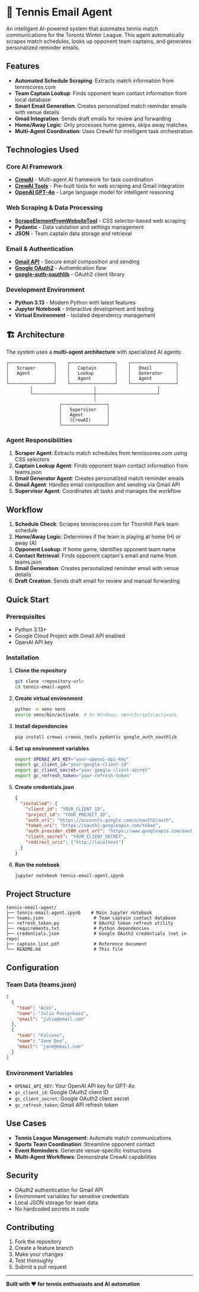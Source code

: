 # 🎾 Tennis Email Agent

An intelligent AI-powered system that automates tennis match communications for the Toronto Winter League. This agent automatically scrapes match schedules, looks up opponent team captains, and generates personalized reminder emails.

## Features

- **Automated Schedule Scraping**: Extracts match information from tenniscores.com
- **Team Captain Lookup**: Finds opponent team contact information from local database
- **Smart Email Generation**: Creates personalized match reminder emails with venue details
- **Gmail Integration**: Sends draft emails for review and forwarding
- **Home/Away Logic**: Only processes home games, skips away matches
- **Multi-Agent Coordination**: Uses CrewAI for intelligent task orchestration

## Technologies Used

### Core AI Framework
- **[CrewAI](https://github.com/joaomdmoura/crewAI)** - Multi-agent AI framework for task coordination
- **[CrewAI Tools](https://github.com/joaomdmoura/crewai-tools)** - Pre-built tools for web scraping and Gmail integration
- **[OpenAI GPT-4o](https://openai.com/gpt-4)** - Large language model for intelligent reasoning

### Web Scraping & Data Processing
- **[ScrapeElementFromWebsiteTool](https://github.com/joaomdmoura/crewai-tools)** - CSS selector-based web scraping
- **Pydantic** - Data validation and settings management
- **JSON** - Team captain data storage and retrieval

### Email & Authentication
- **[Gmail API](https://developers.google.com/gmail/api)** - Secure email composition and sending
- **[Google OAuth2](https://developers.google.com/identity/protocols/oauth2)** - Authentication flow
- **[google-auth-oauthlib](https://github.com/googleapis/google-auth-library-python-oauthlib)** - OAuth2 client library

### Development Environment
- **Python 3.13** - Modern Python with latest features
- **Jupyter Notebook** - Interactive development and testing
- **Virtual Environment** - Isolated dependency management

## 🏗️ Architecture

The system uses a **multi-agent architecture** with specialized AI agents:

```
┌─────────────────┐    ┌─────────────────┐    ┌─────────────────┐
│   Scraper       │    │   Captain       │    │   Email         │
│   Agent         │    │   Lookup        │    │   Generator     │
│                 │    │   Agent         │    │   Agent         │
└─────────────────┘    └─────────────────┘    └─────────────────┘
         │                       │                       │
         └───────────────────────┼───────────────────────┘
                                 │
                    ┌─────────────────┐
                    │   Supervisor    │
                    │   Agent         │
                    │   (CrewAI)      │
                    └─────────────────┘
```

### Agent Responsibilities

1. **Scraper Agent**: Extracts match schedules from tenniscores.com using CSS selectors
2. **Captain Lookup Agent**: Finds opponent team contact information from teams.json
3. **Email Generator Agent**: Creates personalized match reminder emails
4. **Gmail Agent**: Handles email composition and sending via Gmail API
5. **Supervisor Agent**: Coordinates all tasks and manages the workflow

##  Workflow

1. **Schedule Check**: Scrapes tenniscores.com for Thornhill Park team schedule
2. **Home/Away Logic**: Determines if the team is playing at home (H) or away (A)
3. **Opponent Lookup**: If home game, identifies opponent team name
4. **Contact Retrieval**: Finds opponent captain's email and name from teams.json
5. **Email Generation**: Creates personalized reminder email with venue details
6. **Draft Creation**: Sends draft email for review and manual forwarding

## Quick Start

### Prerequisites

- Python 3.13+
- Google Cloud Project with Gmail API enabled
- OpenAI API key

### Installation

1. **Clone the repository**
   ```bash
   git clone <repository-url>
   cd tennis-email-agent
   ```

2. **Create virtual environment**
   ```bash
   python -m venv venv
   source venv/bin/activate  # On Windows: venv\Scripts\activate
   ```

3. **Install dependencies**
   ```bash
   pip install crewai crewai_tools pydantic google_auth_oauthlib
   ```

4. **Set up environment variables**
   ```bash
   export OPENAI_API_KEY="your-openai-api-key"
   export gc_client_id="your-google-client-id"
   export gc_client_secret="your-google-client-secret"
   export gc_refresh_token="your-refresh-token"
   ```

5. **Create credentials.json**
   ```json
   {
     "installed": {
       "client_id": "YOUR_CLIENT_ID",
       "project_id": "YOUR_PROJECT_ID",
       "auth_uri": "https://accounts.google.com/o/oauth2/auth",
       "token_uri": "https://oauth2.googleapis.com/token",
       "auth_provider_x509_cert_url": "https://www.googleapis.com/oauth2/v1/certs",
       "client_secret": "YOUR_CLIENT_SECRET",
       "redirect_uris": ["http://localhost"]
     }
   }
   ```

6. **Run the notebook**
   ```bash
   jupyter notebook tennis-email-agent.ipynb
   ```

## Project Structure

```
tennis-email-agent/
├── tennis-email-agent.ipynb    # Main Jupyter notebook
├── teams.json                   # Team captain contact database
├── refresh_token.py             # OAuth2 token refresh utility
├── requirements.txt             # Python dependencies
├── credentials.json             # Google OAuth2 credentials (not in repo)
├── captain_list.pdf             # Reference document
└── README.md                    # This file
```

## Configuration

### Team Data (teams.json)
```json
[
  {
    "team": "Aces",
    "name": "Julia Passynkova", 
    "email": "julia@email.com"
  },
  {
    "team": "Falcons",
    "name": "Jane Doe",
    "email": "jane@email.com"
  }
]
```

### Environment Variables
- `OPENAI_API_KEY`: Your OpenAI API key for GPT-4o
- `gc_client_id`: Google OAuth2 client ID
- `gc_client_secret`: Google OAuth2 client secret
- `gc_refresh_token`: Gmail API refresh token

## Use Cases

- **Tennis League Management**: Automate match communications
- **Sports Team Coordination**: Streamline opponent contact
- **Event Reminders**: Generate venue-specific instructions
- **Multi-Agent Workflows**: Demonstrate CrewAI capabilities

## Security

- OAuth2 authentication for Gmail API
- Environment variables for sensitive credentials
- Local JSON storage for team data
- No hardcoded secrets in code

## Contributing

1. Fork the repository
2. Create a feature branch
3. Make your changes
4. Test thoroughly
5. Submit a pull request

---

**Built with ❤️ for tennis enthusiasts and AI automation**
